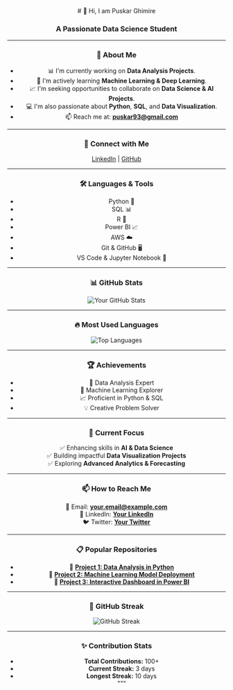 <div align = "center">
# 👋 Hi, I am Puskar Ghimire

### A Passionate Data Science Student

---

### 🌟 About Me
- 📊 I'm currently working on **Data Analysis Projects**.
- 🤖 I'm actively learning **Machine Learning & Deep Learning**.
- 📈 I'm seeking opportunities to collaborate on **Data Science & AI Projects**.
- 💻 I'm also passionate about **Python**, **SQL**, and **Data Visualization**.
- 📫 Reach me at: **puskar93@gmail.com**

---

### 🚀 Connect with Me
[LinkedIn](https://www.linkedin.com/in/yourprofile/) | [GitHub](https://github.com/yourprofile)

---

### 🛠️ Languages & Tools
- Python 🐍
- SQL 📊
- R 📘
- Power BI 📈
- AWS ☁️
- Git & GitHub 🖥️
- VS Code & Jupyter Notebook 📓

---

### 📊 GitHub Stats
![Your GitHub Stats](https://github-readme-stats.vercel.app/api?username=yourgithubusername&show_icons=true&theme=radical)

---

### 🔥 Most Used Languages
![Top Languages](https://github-readme-stats.vercel.app/api/top-langs/?username=yourgithubusername&layout=compact&theme=radical)

---

### 🏆 Achievements
- 🌟 Data Analysis Expert
- 🧠 Machine Learning Explorer
- 📈 Proficient in Python & SQL
- 💡 Creative Problem Solver

---

### 🎯 Current Focus
✅ Enhancing skills in **AI & Data Science**  
✅ Building impactful **Data Visualization Projects**  
✅ Exploring **Advanced Analytics & Forecasting**  

---

### 📫 How to Reach Me
📧 Email: **your.email@example.com**  
🔗 LinkedIn: **[Your LinkedIn](https://www.linkedin.com/in/yourprofile/)**  
🐦 Twitter: **[Your Twitter](https://twitter.com/yourhandle/)**  

---

### 📋 Popular Repositories
- 📂 **[Project 1: Data Analysis in Python](https://github.com/yourgithubusername/project1)**
- 📂 **[Project 2: Machine Learning Model Deployment](https://github.com/yourgithubusername/project2)**
- 📂 **[Project 3: Interactive Dashboard in Power BI](https://github.com/yourgithubusername/project3)**

---

### 📅 GitHub Streak
![GitHub Streak](https://github-readme-streak-stats.herokuapp.com/?user=yourgithubusername&theme=radical)

---

### ✨ Contribution Stats
- **Total Contributions:** 100+  
- **Current Streak:** 3 days  
- **Longest Streak:** 10 days  
"""
